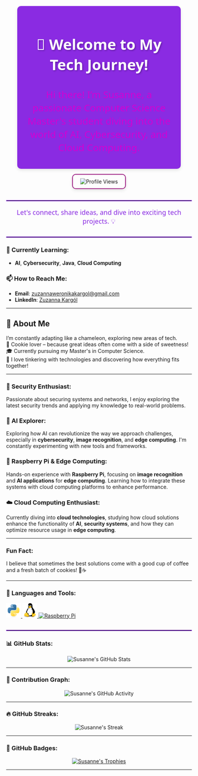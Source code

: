 <div style="background-color: #8A2BE2; padding: 20px; border-radius: 10px; width: 80%; margin: 0 auto; box-shadow: 0 4px 8px rgba(0, 0, 0, 0.1);">
  <h1 align="center" style="font-family: 'Segoe UI', Tahoma, Geneva, Verdana, sans-serif; color: #FFFFFF; font-size: 40px; margin-bottom: 10px; text-shadow: 2px 2px 4px rgba(0, 0, 0, 0.3);">
    🚀 Welcome to My Tech Journey!  
  </h1>
  <h3 align="center" style="font-family: 'Segoe UI', Tahoma, Geneva, Verdana, sans-serif; color: #D300D3; font-size: 26px; font-weight: 400; margin-bottom: 20px;">
    Hi there! I’m Susanne, a passionate Computer Science Master's student diving into the world of AI, Cybersecurity, and Cloud Computing.
  </h3>
</div>

<p align="center">
  <img src="https://komarev.com/ghpvc/?username=LikeCiastka&color=9B1C80" alt="Profile Views" style="border-radius: 10px; box-shadow: 0 4px 8px rgba(0, 0, 0, 0.1); padding: 10px 20px; border: 2px solid #9B1C80;" />
</p>







<hr style="border: 1px solid #8A2BE2; margin-top: 30px;"/>

<p align="center" style="font-family: 'Segoe UI', Tahoma, Geneva, Verdana, sans-serif; color: #8A2BE2; font-size: 18px;">
  Let's connect, share ideas, and dive into exciting tech projects. 💡
</p>

<hr style="border: 1px solid #8A2BE2; margin-top: 30px;"/>

### 🌱 Currently Learning:
- **AI**, **Cybersecurity**, **Java**, **Cloud Computing**

### 📫 How to Reach Me:
- **Email**: [zuzannaweronikakargol@gmail.com](mailto:zuzannaweronikakargol@gmail.com)
- **LinkedIn**: [Zuzanna Kargól](https://linkedin.com/in/zuzanna-kargol-zuzanna-kargol)

---

## 🦎 About Me
I’m constantly adapting like a chameleon, exploring new areas of tech.  
🍪 Cookie lover – because great ideas often come with a side of sweetness!  
🎓 Currently pursuing my Master's in Computer Science.  
🔧 I love tinkering with technologies and discovering how everything fits together!

---

### 🔐 Security Enthusiast:
Passionate about securing systems and networks, I enjoy exploring the latest security trends and applying my knowledge to real-world problems.

### 🤖 AI Explorer:
Exploring how AI can revolutionize the way we approach challenges, especially in **cybersecurity**, **image recognition**, and **edge computing**. I'm constantly experimenting with new tools and frameworks.

### 🍓 Raspberry Pi & Edge Computing:
Hands-on experience with **Raspberry Pi**, focusing on **image recognition** and **AI applications** for **edge computing**. Learning how to integrate these systems with cloud computing platforms to enhance performance.

### ☁️ Cloud Computing Enthusiast:
Currently diving into **cloud technologies**, studying how cloud solutions enhance the functionality of **AI**, **security systems**, and how they can optimize resource usage in **edge computing**.

---

### Fun Fact:
I believe that sometimes the best solutions come with a good cup of coffee and a fresh batch of cookies! 🍪☕

---

### 🧰 Languages and Tools:
<p align="left">
  <a href="https://www.python.org" target="_blank" rel="noreferrer">
    <img src="https://raw.githubusercontent.com/devicons/devicon/master/icons/python/python-original.svg" alt="python" width="40" height="40"/>
  </a>
  
  <a href="https://www.linux.org/" target="_blank" rel="noreferrer">
    <img src="https://raw.githubusercontent.com/devicons/devicon/master/icons/linux/linux-original.svg" alt="linux" width="40" height="40"/>
  </a>
  
  <a href="https://www.raspberrypi.org/" target="_blank" rel="noreferrer">
    <img src="https://www.raspberrypi.org/favicon.ico" alt="Raspberry Pi" width="40" height="40"/>
  </a>
</p>

<hr style="border: 1px solid #8A2BE2; margin-top: 30px;"/>

### 📊 GitHub Stats:
<p align="center">
  <img align="center" src="https://github-readme-stats.vercel.app/api?username=LikeCiastka&show_icons=true&locale=en&count_private=true&hide=prs&theme=radical" alt="Susanne's GitHub Stats" />
</p>

---

### 🚀 Contribution Graph:
<p align="center">
  <img align="center" src="https://github-readme-activity-graph.cyclic.app/graph?username=LikeCiastka&theme=radical&hide_border=true" alt="Susanne's GitHub Activity" />
</p>

---

### 🔥 GitHub Streaks:
<p align="center">
  <img align="center" src="https://github-readme-streak-stats.herokuapp.com/?user=LikeCiastka&theme=radical" alt="Susanne's Streak" />
</p>

---

### 🏅 GitHub Badges:
<p align="center">
  <a href="https://github.com/ryo-ma/github-profile-trophy">
    <img src="https://github-profile-trophy.vercel.app/?username=LikeCiastka&theme=radical" alt="Susanne's Trophies" />
  </a>
</p>

---

